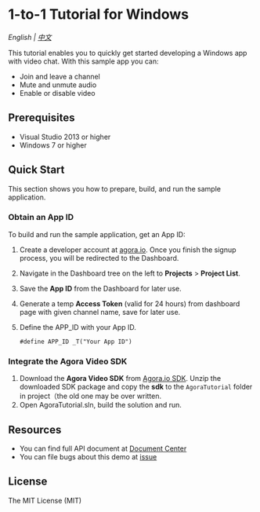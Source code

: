 # 1-to-1 Tutorial for Windows

*English | [中文](README.zh.md)*

This tutorial enables you to quickly get started developing a Windows app with video chat. With this sample app you can:

* Join and leave a channel
* Mute and unmute audio
* Enable or disable video

## Prerequisites

- Visual Studio 2013 or higher
- Windows 7 or higher

## Quick Start

This section shows you how to prepare, build, and run the sample application.

### Obtain an App ID

To build and run the sample application, get an App ID:
1. Create a developer account at [agora.io](https://dashboard.agora.io/signin/). Once you finish the signup process, you will be redirected to the Dashboard.
2. Navigate in the Dashboard tree on the left to **Projects** > **Project List**.
3. Save the **App ID** from the Dashboard for later use.
4. Generate a temp **Access Token** (valid for 24 hours) from dashboard page with given channel name, save for later use.

4. Define the APP_ID with your App ID.

    ```
    #define APP_ID _T("Your App ID")
    ```

### Integrate the Agora Video SDK

1. Download the **Agora Video SDK** from [Agora.io SDK](https://www.agora.io/en/blog/download/). Unzip the downloaded SDK package and copy the **sdk** to the `AgoraTutorial` folder in project（the old one may be over written.
2. Open AgoraTutorial.sln, build the solution and run.


## Resources

- You can find full API document at [Document Center](https://docs.agora.io/en/)
- You can file bugs about this demo at [issue](https://github.com/AgoraIO/Basic-Video-Call/issues)

## License

The MIT License (MIT)
